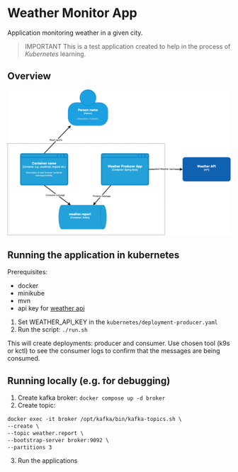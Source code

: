 # Weather Monitor App

Application monitoring weather in a given city.

> IMPORTANT
> This is a test application created to help in the process of *Kubernetes* learning.

## Overview

![Containers diagram](diagram.drawio.png)

## Running the application in kubernetes

Prerequisites:
- docker
- minikube
- mvn
- api key for [weather api](https://www.weatherapi.com/my/)

1. Set WEATHER_API_KEY in the `kubernetes/deployment-producer.yaml`
2. Run the script:
   `./run.sh`

This will create deployments: producer and consumer. Use chosen tool (k9s or kctl) to see the consumer logs to confirm
that the messages are being consumed.

## Running locally (e.g. for debugging)

1. Create kafka broker:
   `docker compose up -d broker`
2. Create topic:

  ```shell
  docker exec -it broker /opt/kafka/bin/kafka-topics.sh \
--create \
--topic weather.report \
--bootstrap-server broker:9092 \
--partitions 3
  ```

3. Run the applications

